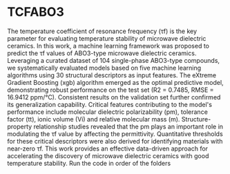 # TCFABO3
The temperature coefficient of resonance frequency (τf) is the key parameter for evaluating temperature stability of microwave dielectric ceramics. In this work, a machine learning framework was proposed to predict the τf values of ABO3-type microwave dielectric ceramics. Leveraging a curated dataset of 104 single-phase ABO3-type compounds, we systematically evaluated models based on five machine learning algorithms using 30 structural descriptors as input features. The eXtreme Gradient Boosting (xgb) algorithm emerged as the optimal predictive model, demonstrating robust performance on the test set (R2 = 0.7485, RMSE = 16.9412 ppm/°C). Consistent results on the validation set further confirmed its generalization capability. Critical features contributing to the model's performance include molecular dielectric polarizability (pm), tolerance factor (tt), ionic volume (Vi) and relative molecular mass (m). Structure-property relationship studies revealed that the pm plays an important role in modulating the τf value by affecting the permittivity. Quantitative thresholds for these critical descriptors were also derived for identifying materials with near-zero τf. This work provides an effective data-driven approach for accelerating the discovery of microwave dielectric ceramics with good temperature stability.
Run the code in order of the folders

